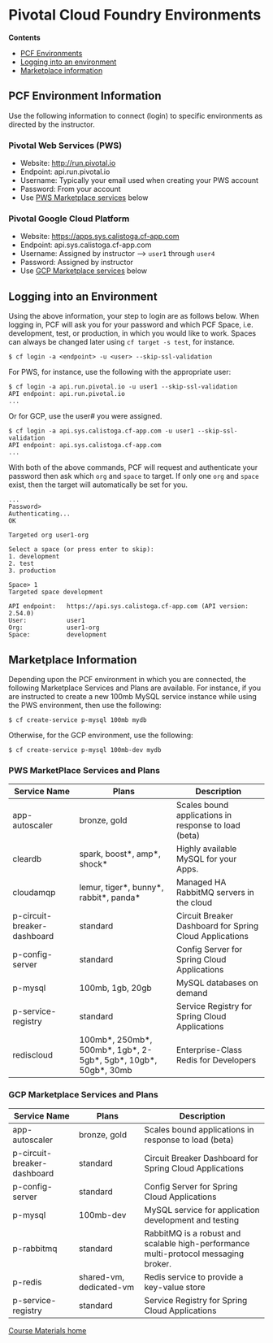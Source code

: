 # Pivotal Cloud Foundry Environments

**Contents**
- [PCF Environments](#pcf-environment-information)
- [Logging into an environment](#logging-into-an-environment)
- [Marketplace information](#marketplace-information)

## PCF Environment Information
Use the following information to connect (login) to specific environments as directed by the instructor.

### Pivotal Web Services (PWS)
- Website: http://run.pivotal.io
- Endpoint: api.run.pivotal.io
- Username: Typically your email used when creating your PWS account
- Password: From your account
- Use [PWS Marketplace services](#pws-marketplace-services-and-plans) below

### Pivotal Google Cloud Platform
- Website: https://apps.sys.calistoga.cf-app.com
- Endpoint: api.sys.calistoga.cf-app.com
- Username: Assigned by instructor --> `user1` through `user4`
- Password: Assigned by instructor
- Use [GCP Marketplace services](#gcp-marketplace-services-and-plans) below

## Logging into an Environment
Using the above information, your step to login are as follows below. When logging in, PCF will ask you for your password and which PCF Space, i.e. development, test, or production, in which you would like to work. Spaces can always be changed later using `cf target -s test`, for instance.

```
$ cf login -a <endpoint> -u <user> --skip-ssl-validation
```

For PWS, for instance, use the following with the appropriate user:
```
$ cf login -a api.run.pivotal.io -u user1 --skip-ssl-validation
API endpoint: api.run.pivotal.io
...
```

Or for GCP, use the user# you were assigned.

```
$ cf login -a api.sys.calistoga.cf-app.com -u user1 --skip-ssl-validation
API endpoint: api.sys.calistoga.cf-app.com
...
```

With both of the above commands, PCF will request and authenticate your password then ask which `org` and `space` to target. If only one `org` and `space` exist, then the target will automatically be set for you.

```
...
Password>
Authenticating...
OK

Targeted org user1-org

Select a space (or press enter to skip):
1. development
2. test
3. production

Space> 1
Targeted space development

API endpoint:   https://api.sys.calistoga.cf-app.com (API version: 2.54.0)
User:           user1
Org:            user1-org
Space:          development
```

## Marketplace Information
Depending upon the PCF environment in which you are connected, the following Marketplace Services and Plans are available. For instance, if you are instructed to create a new 100mb MySQL service instance while using the PWS environment, then use the following:

```
$ cf create-service p-mysql 100mb mydb
```

Otherwise, for the GCP environment, use the following:

```
$ cf create-service p-mysql 100mb-dev mydb
```

### PWS MarketPlace Services and Plans
Service Name | Plans | Description
------------ | ----- | -----------
app-autoscaler | bronze, gold | Scales bound applications in response to load (beta)
cleardb | spark, boost*, amp*, shock* | Highly available MySQL for your Apps.
cloudamqp | lemur, tiger*, bunny*, rabbit*, panda* | Managed HA RabbitMQ servers in the cloud
p-circuit-breaker-dashboard | standard | Circuit Breaker Dashboard for Spring Cloud Applications
p-config-server | standard | Config Server for Spring Cloud Applications
p-mysql | 100mb, 1gb, 20gb | MySQL databases on demand
p-service-registry | standard | Service Registry for Spring Cloud Applications
rediscloud | 100mb*, 250mb*, 500mb*, 1gb*, 2-5gb*, 5gb*, 10gb*, 50gb*, 30mb | Enterprise-Class Redis for Developers

### GCP Marketplace Services and Plans
Service Name | Plans | Description
------------ | ----- | -----------
app-autoscaler | bronze, gold | Scales bound applications in response to load (beta)
p-circuit-breaker-dashboard | standard | Circuit Breaker Dashboard for Spring Cloud Applications
p-config-server | standard | Config Server for Spring Cloud Applications
p-mysql | 100mb-dev | MySQL service for application development and testing
p-rabbitmq | standard | RabbitMQ is a robust and scalable high-performance multi-protocol messaging broker.
p-redis | shared-vm, dedicated-vm | Redis service to provide a key-value store
p-service-registry | standard | Service Registry for Spring Cloud Applications

[Course Materials home](/README.md#course-materials)
